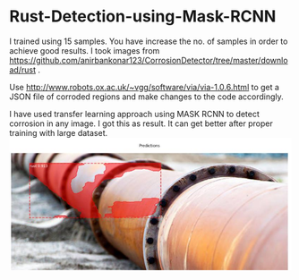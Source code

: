 # Rust-Detection-using-Mask-RCNN #

I trained using 15 samples. You have increase the no. of samples in order to achieve good results. I took images from https://github.com/anirbankonar123/CorrosionDetector/tree/master/download/rust .

Use http://www.robots.ox.ac.uk/~vgg/software/via/via-1.0.6.html to get a JSON file of corroded regions and make changes to the code accordingly.

I have used transfer learning approach using MASK RCNN to detect corrosion in any image.
I got this as result. It can get better after proper training with large dataset.
![Screenshot](test_result.JPG)
